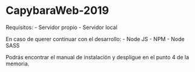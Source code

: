 # CapybaraWeb-2019

Requisitos:
    - Servidor propio
    - Servidor local
    
En caso de querer continuar con el desarrollo:
    - Node JS
    - NPM
    - Node SASS
    
Podrás encontrar el manual de instalación y despligue en el punto 4 de la memoria.